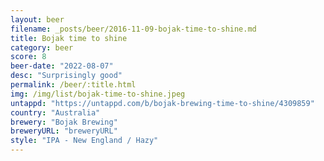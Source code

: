```yaml
---
layout: beer
filename: _posts/beer/2016-11-09-bojak-time-to-shine.md
title: Bojak time to shine
category: beer
score: 8
beer-date: "2022-08-07"
desc: "Surprisingly good"
permalink: /beer/:title.html
img: /img/list/bojak-time-to-shine.jpeg
untappd: "https://untappd.com/b/bojak-brewing-time-to-shine/4309859"
country: "Australia"
brewery: "Bojak Brewing"
breweryURL: "breweryURL"
style: "IPA - New England / Hazy"
---
```

